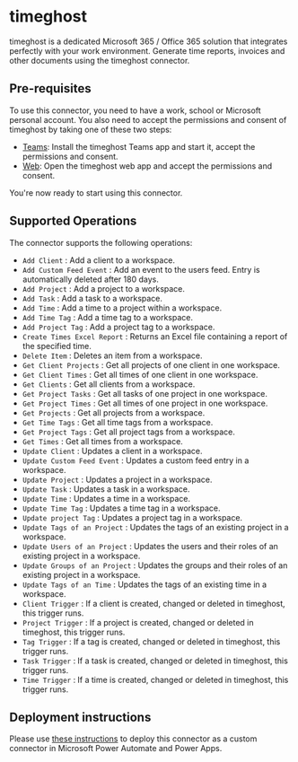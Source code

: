 # timeghost

timeghost is a dedicated Microsoft 365 / Office 365 solution that integrates perfectly with your work environment. Generate time reports, invoices and other documents using the timeghost connector.

## Pre-requisites

To use this connector, you need to have a work, school or Microsoft personal account. You also need to accept the permissions and consent of timeghost by taking one of these two steps:

- [Teams](https://teams.microsoft.com/): Install the timeghost Teams app and start it, accept the permissions and consent.
- [Web](http://web.timeghost.io/): Open the timeghost web app and accept the permissions and consent.

You're now ready to start using this connector.

## Supported Operations

The connector supports the following operations:

- `Add Client` : Add a client to a workspace.
- `Add Custom Feed Event` : Add an event to the users feed. Entry is automatically deleted after 180 days.
- `Add Project` : Add a project to a workspace.
- `Add Task` : Add a task to a workspace.
- `Add Time` : Add a time to a project within a workspace.
- `Add Time Tag` : Add a time tag to a workspace.
- `Add Project Tag` : Add a project tag to a workspace.
- `Create Times Excel Report` : Returns an Excel file containing a report of the specified time.
- `Delete Item` : Deletes an item from a workspace.
- `Get Client Projects` : Get all projects of one client in one workspace.
- `Get Client Times` : Get all times of one client in one workspace.
- `Get Clients` : Get all clients from a workspace.
- `Get Project Tasks` : Get all tasks of one project in one workspace.
- `Get Project Times` : Get all times of one project in one workspace.
- `Get Projects` : Get all projects from a workspace.
- `Get Time Tags` : Get all time tags from a workspace.
- `Get Project Tags` : Get all project tags from a workspace.
- `Get Times` : Get all times from a workspace.
- `Update Client` : Updates a client in a workspace.
- `Update Custom Feed Event` : Updates a custom feed entry in a workspace.
- `Update Project` : Updates a project in a workspace.
- `Update Task` : Updates a task in a workspace.
- `Update Time` : Updates a time in a workspace.
- `Update Time Tag` : Updates a time tag in a workspace.
- `Update project Tag` : Updates a project tag in a workspace.
- `Update Tags of an Project` : Updates the tags of an existing project in a workspace.
- `Update Users of an Project` : Updates the users and their roles of an existing project in a workspace.
- `Update Groups of an Project` : Updates the groups and their roles of an existing project in a workspace.
- `Update Tags of an Time` : Updates the tags of an existing time in a workspace.
- `Client Trigger` : If a client is created, changed or deleted in timeghost, this trigger runs.
- `Project Trigger` : If a project is created, changed or deleted in timeghost, this trigger runs.
- `Tag Trigger` : If a tag is created, changed or deleted in timeghost, this trigger runs.
- `Task Trigger` : If a task is created, changed or deleted in timeghost, this trigger runs.
- `Time Trigger` : If a time is created, changed or deleted in timeghost, this trigger runs.

## Deployment instructions

Please use [these instructions](https://docs.microsoft.com/en-us/connectors/custom-connectors/paconn-cli) to deploy this connector as a custom connector in Microsoft Power Automate and Power Apps.
